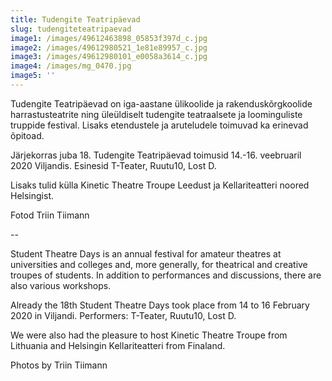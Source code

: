```yaml
---
title: Tudengite Teatripäevad
slug: tudengiteteatripaevad
image1: /images/49612463898_05853f397d_c.jpg
image2: /images/49612980521_1e81e89957_c.jpg
image3: /images/49612980101_e0058a3614_c.jpg
image4: /images/mg_0470.jpg
image5: ''
---
```

Tudengite Teatripäevad on iga-aastane ülikoolide ja rakenduskõrgkoolide harrastusteatrite ning üleüldiselt tudengite teatraalsete ja loominguliste truppide festival. Lisaks etendustele ja aruteludele toimuvad ka erinevad õpitoad.

Järjekorras juba 18. Tudengite Teatripäevad toimusid 14.-16. veebruaril 2020 Viljandis. Esinesid T-Teater, Ruutu10, Lost D.

Lisaks tulid külla Kinetic Theatre Troupe Leedust ja Kellariteatteri noored Helsingist.

Fotod Triin Tiimann

\--

Student Theatre Days is an annual festival for amateur theatres at universities and colleges and, more generally, for theatrical and creative troupes of students. In addition to performances and discussions, there are also various workshops.

Already the 18th Student Theatre Days took place from 14 to 16 February 2020 in Viljandi. Performers: T-Teater, Ruutu10, Lost D.

We were also had the pleasure to host Kinetic Theatre Troupe from Lithuania and Helsingin Kellariteatteri from Finaland.

Photos by Triin Tiimann
